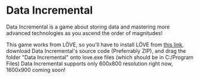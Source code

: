 # Data Incremental
Data Incremental is a game about storing data and mastering more advanced technologies as you ascend the order of magnitudes!

This game works from LÖVE, so you'll have to install LÖVE from [this link](https://love2d.org/), download Data Incremental's source code (Preferrably ZIP), and drag the folder "Data Incremental" onto love.exe files (which should be in C:/Program Files)
Data Incremental supports only 600x800 resolution right now, 1600x900 coming soon!
